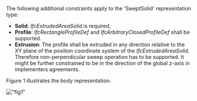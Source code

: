 The following additional constraints apply to the 'SweptSolid' representation type:

* **Solid**: _IfcExtrudedAreaSolid_ is required,
* **Profile**: _IfcRectangleProfileDef_ and _IfcArbitraryClosedProfileDef_ shall be supported.
* **Extrusion**: The profile shall be extruded in any direction relative to the XY plane of the position coordinate system of the _IfcExtrudedAreaSolid_. Therefore non-perpendicular sweep operation has to be supported. It might be further constrained to be in the direction of the global z-axis in implementers agreements.

Figure 1 illustrates the body representation.

!["fig1"](../../../figures/IfcRampFlight-Layout1.gif "Figure 1 &mdash; Ramp flight body")